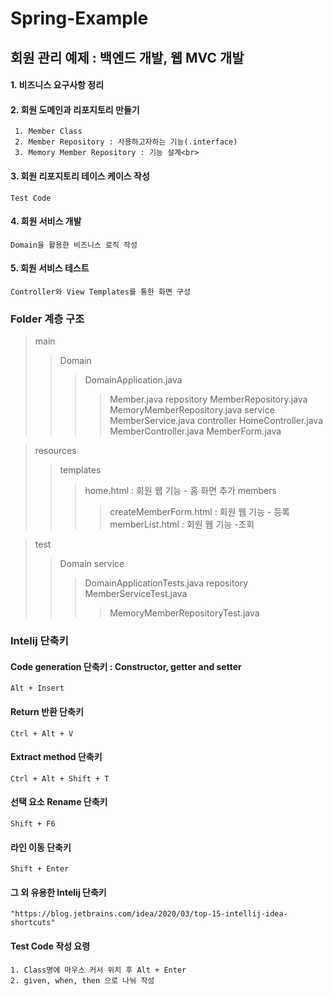 # Spring-Example
## 회원 관리 예제 : 백엔드 개발, 웹 MVC 개발

#### 1. 비즈니스 요구사항 정리

#### 2. 회원 도메인과 리포지토리 만들기<br>
```
 1. Member Class
 2. Member Repository : 사용하고자하는 기능(.interface)
 3. Memory Member Repository : 기능 설계<br>
``` 
#### 3. 회원 리포지토리 테이스 케이스 작성<br>
```
Test Code
```
#### 4. 회원 서비스 개발
```
Domain을 활용한 비즈니스 로직 작성
``` 
#### 5. 회원 서비스 테스트
```
Controller와 View Templates를 통한 화면 구성
```
### Folder 계층 구조

> main
> > Domain
> > > DomainApplication.java
> > > > Member.java
> >  repository
  >>> MemberRepository.java
  >>> MemoryMemberRepository.java
 >> service
  >>> MemberService.java
 >> controller
  >>> HomeController.java
  >>> MemberController.java
  >>> MemberForm.java
 
> resources
 >> templates
  >>> home.html : 회원 웹 기능 - 홈 화면 추가
  >>> members
   >>>> createMemberForm.html : 회원 웹 기능 - 등록
   >>>> memberList.html : 회원 웹 기능 -조회

> test
 >> Domain
 >> service
  >>> DomainApplicationTests.java
  >>> repository
  >>> MemberServiceTest.java
   >>>> MemoryMemberRepositoryTest.java
 

  
### Intelij 단축키 

#### Code generation 단축키 : Constructor, getter and setter
```
Alt + Insert
```

#### Return 반환 단축키
 ```
 Ctrl + Alt + V
```
#### Extract method 단축키
```
Ctrl + Alt + Shift + T
``` 
#### 선택 요소 Rename 단축키
```
Shift + F6
```

#### 라인 이동 단축키
```
Shift + Enter
```
#### 그 외 유용한 Intelij 단축키
 ```
 "https://blog.jetbrains.com/idea/2020/03/top-15-intellij-idea-shortcuts"
```
#### Test Code 작성 요령
```
1. Class명에 마우스 커서 위치 후 Alt + Enter 
2. given, when, then 으로 나눠 작성
```









